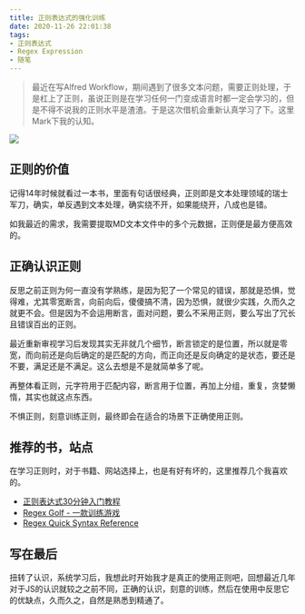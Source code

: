 ```yaml
---
title: 正则表达式的强化训练
date: 2020-11-26 22:01:38
tags:
- 正则表达式
- Regex Expression
- 随笔
---
```

> 最近在写Alfred Workflow，期间遇到了很多文本问题，需要正则处理，于是杠上了正则，虽说正则是在学习任何一门变成语言时都一定会学习的，但是不得不说我的正则水平是渣渣。于是这次借机会重新认真学习了下。这里Mark下我的认知。


![](https://static.1991421.cn/2020/2020-11-28-161744.jpeg)


## 正则的价值
记得14年时候就看过一本书，里面有句话很经典，正则即是文本处理领域的瑞士军刀，确实，单反遇到文本处理，确实绕不开，如果能绕开，八成也是错。

如我最近的需求，我需要提取MD文本文件中的多个元数据，正则便是最方便高效的。

## 正确认识正则
反思之前正则为何一直没有学熟练，是因为犯了一个常见的错误，那就是恐惧，觉得难，尤其零宽断言，向前向后，傻傻搞不清，因为恐惧，就很少实践，久而久之就更不会。但是因为不会运用断言，面对问题，要么不采用正则，要么写出了冗长且错误百出的正则。

最近重新审视学习后发现其实无非就几个细节，断言锁定的是位置，所以就是零宽，而向前还是向后确定的是匹配的方向，而正向还是反向确定的是状态，要还是不要，满足还是不满足。这么去想是不是就简单多了呢。

再整体看正则，元字符用于匹配内容，断言用于位置，再加上分组，重复，贪婪懒惰，其实也就这点东西。

不惧正则，刻意训练正则，最终即会在适合的场景下正确使用正则。


## 推荐的书，站点

在学习正则时，对于书籍、网站选择上，也是有好有坏的，这里推荐几个我喜欢的。

- [正则表达式30分钟入门教程](https://deerchao.cn/tutorials/regex/regex.htm)
- [Regex Golf - 一款训练游戏](https://alf.nu/RegexGolf)
- [Regex Quick Syntax Reference](https://learning.oreilly.com/library/view/regex-quick-syntax/9781484238769/)

## 写在最后
扭转了认识，系统学习后，我想此时开始我才是真正的使用正则吧，回想最近几年对于JS的认识就较之之前不同，正确的认识，刻意的训练，然后在使用中反思它的优缺点，久而久之，自然是熟悉到精通了。


